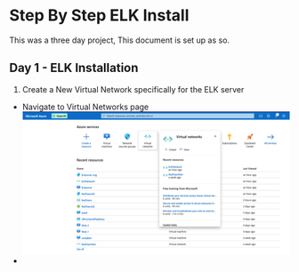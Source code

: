 # Step By Step ELK Install

This was a three day project, This document is set up as so.

## Day 1 - ELK Installation

1. Create a New Virtual Network specifically for the ELK server
  - Navigate to Virtual Networks page
    ![alt text](https://github.com/UCB-CyberSecurity-Cohort5/elk-stack-project-kamkay/blob/main/images/screenshots/1.%20go%20to%20virtual%20networks%20page.png)
  - 